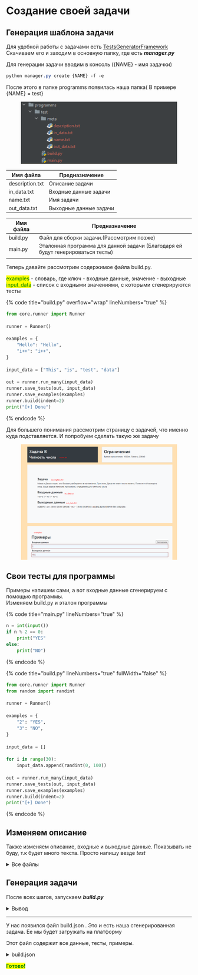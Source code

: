 # Создание своей задачи

## Генерация шаблона задачи

Для удобной работы с задачами есть [TestsGeneratorFramework](https://github.com/doctorixx/TestsGeneratorFramework)\
Скачиваем его и заходим в основную папку, где есть _**manager.py**_

Для генерации задачи вводим в консоль ({NAME} - имя задачки)

```css
python manager.py create {NAME} -f -e
```

После этого в папке programms появилась наша папка( В примере {NAME} = test}

<figure><img src="../../.gitbook/assets/image.png" alt=""><figcaption></figcaption></figure>

| Имя файла       | Предназначение         |
| --------------- | ---------------------- |
| description.txt | Описание задачи        |
| in\_data.txt    | Входные данные задачи  |
| name.txt        | Имя задачи             |
| out\_data.txt   | Выходные данные задачи |

| Имя файла | Предназначение                                                                  |
| --------- | ------------------------------------------------------------------------------- |
| build.py  | Файл для сборки задачи.(Рассмотрим позже)                                       |
| main.py   | Эталонная программа для данной задачи (Благодаря ей будут генерироваться тесты) |
|           |                                                                                 |

Теперь давайте рассмотрим содержимое файла build.py.

<mark style="color:green;">examples</mark> - словарь, где ключ - входные данные, значение - выходные\
<mark style="color:green;">input\_data</mark> - список с входными значениями, с которыми сгенерируются тесты

{% code title="build.py" overflow="wrap" lineNumbers="true" %}
```python
from core.runner import Runner

runner = Runner()

examples = {
    "Hello": "Hello",
    "i++": "i++",
}

input_data = ["This", "is", "test", "data"]

out = runner.run_many(input_data)
runner.save_tests(out, input_data)
runner.save_examples(examples)
runner.build(indent=2)
print("[+] Done")

```
{% endcode %}

Для большего понимания рассмотрим страницу с задачей, что именно куда подставляется. И попробуем сделать такую же задачу

<figure><img src="../../.gitbook/assets/image (1).png" alt=""><figcaption></figcaption></figure>

## Свои тесты для программы

Примеры напишем сами, а вот входные данные сгенерируем с помощью программы. \
Изменяем build.py и эталон программы

{% code title="main.py" lineNumbers="true" %}
```python
n = int(input())
if n % 2 == 0:
    print("YES"
else:
    print("NO")

```
{% endcode %}



{% code title="build.py" lineNumbers="true" fullWidth="false" %}
```python
from core.runner import Runner
from random import randint

runner = Runner()

examples = {
    "2": "YES",
    "3": "NO",
}

input_data = []

for i in range(30):
    input_data.append(randint(0, 100))

out = runner.run_many(input_data)
runner.save_tests(out, input_data)
runner.save_examples(examples)
runner.build(indent=2)
print("[+] Done")

```
{% endcode %}

## Изменяем описание

Также изменяем описание, входные и выходные данные. Показывать не буду, т.к будет много текста. Просто напишу везде _test_

<details>

<summary>Все файлы</summary>

{% code title="name.txt" %}
```
test
```
{% endcode %}

{% code title="description.txt" %}
```
test
```
{% endcode %}

{% code title="in_data.txt" %}
```
test
```
{% endcode %}

{% code title="out_data.txt" %}
```
test
```
{% endcode %}



</details>

## Генерация задачи

После всех шагов, запускаем _**build.py**_

<details>

<summary>Вывод</summary>

```
[/] Tests are running 
30/30 
[+] Tests was built
[/] Building export 
[+] Export was built 
[+] Done
```

</details>

***

У нас появился файл build.json . Это и есть наша сгенерированная задача. Ее мы будет загружать на платформу

Этот файл содержит все данные, тесты, примеры.

<details>

<summary>build.json</summary>

```json5
{
  "name": "test",
  "description": "test",
  "in": "test",
  "out": "test",
  "examples": {
    "2": "YES",
    "3": "NO"
  },
  "tests": [
    [
      "87",
      "NO"
    ],
    [
      "11",
      "NO"
    ],
    [
      "73",
      "NO"
    ],
    [
      "40",
      "YES"
    ],
    [
      "97",
      "NO"
    ],
    [
      "51",
      "NO"
    ],
    [
      "9",
      "NO"
    ],
    [
      "80",
      "YES"
    ],
    [
      "70",
      "YES"
    ],
    [
      "75",
      "NO"
    ],
    [
      "7",
      "NO"
    ],
    [
      "56",
      "YES"
    ],
    [
      "62",
      "YES"
    ],
    [
      "14",
      "YES"
    ],
    [
      "32",
      "YES"
    ],
    [
      "53",
      "NO"
    ],
    [
      "25",
      "NO"
    ],
    [
      "0",
      "YES"
    ],
    [
      "23",
      "NO"
    ],
    [
      "74",
      "YES"
    ],
    [
      "82",
      "YES"
    ],
    [
      "19",
      "NO"
    ],
    [
      "99",
      "NO"
    ],
    [
      "56",
      "YES"
    ],
    [
      "41",
      "NO"
    ],
    [
      "43",
      "NO"
    ],
    [
      "54",
      "YES"
    ],
    [
      "57",
      "NO"
    ],
    [
      "14",
      "YES"
    ],
    [
      "57",
      "NO"
    ]
  ]
}
```

</details>

<mark style="color:green;">**Готово!**</mark>
